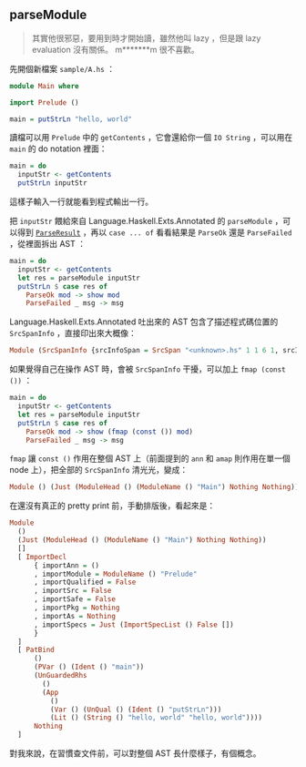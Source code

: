 ## parseModule

> 其實他很邪惡，要用到時才開始讀，雖然他叫 lazy ，但是跟 lazy evaluation 沒有關係。 m*******m 很不喜歡。

先開個新檔案 `sample/A.hs` ：

```Haskell
module Main where

import Prelude ()

main = putStrLn "hello, world"
```

讀檔可以用 `Prelude` 中的 `getContents` ，它會還給你一個 `IO String` ，可以用在 `main` 的 do notation 裡面：

```Haskell
main = do
  inputStr <- getContents
  putStrLn inputStr
```

這樣子輸入一行就能看到程式輸出一行。

把 `inputStr` 餵給來自 Language.Haskell.Exts.Annotated 的 `parseModule` ，可以得到 [`ParseResult`][ParseResult] ，再以 `case ... of` 看看結果是 `ParseOk` 還是 `ParseFailed` ，從裡面拆出 AST ：

```Haskell
main = do
  inputStr <- getContents
  let res = parseModule inputStr
  putStrLn $ case res of
    ParseOk mod -> show mod
    ParseFailed _ msg -> msg
```

Language.Haskell.Exts.Annotated 吐出來的 AST 包含了描述程式碼位置的 `SrcSpanInfo` ，直接印出來大概像：

```Haskell
Module (SrcSpanInfo {srcInfoSpan = SrcSpan "<unknown>.hs" 1 1 6 1, srcInfoPoints = [SrcSpan "<unknown>.hs" 1 1 1 1,SrcSpan "<unknown>.hs" 1 1 1 1,SrcSpan "<unknown>.hs" 3 1 3 1,SrcSpan "<unknown>.hs" 5 1 5 1,SrcSpan "<unknown>.hs" 6 1 6 1,SrcSpan "<unknown>.hs" 6 1 6 1]}) (Just (ModuleHead (SrcSpanInfo {srcInfoSpan = SrcSpan "<unknown>.hs" 1 1 1 18, srcInfoPoints = [SrcSpan "<unknown>.hs" 1 1 1 7,SrcSpan "<unknown>.hs" 1 13 1 18]}) (ModuleName (SrcSpanInfo {srcInfoSpan = SrcSpan "<unknown>.hs" 1 8 1 12, srcInfoPoints = []}) "Main") Nothing Nothing)) [] [ImportDecl {importAnn = SrcSpanInfo {srcInfoSpan = SrcSpan "<unknown>.hs" 3 1 3 18, srcInfoPoints = [SrcSpan "<unknown>.hs" 3 1 3 7]}, importModule = ModuleName (SrcSpanInfo {srcInfoSpan = SrcSpan "<unknown>.hs" 3 8 3 15, srcInfoPoints = []}) "Prelude", importQualified = False, importSrc = False, importSafe = False, importPkg = Nothing, importAs = Nothing, importSpecs = Just (ImportSpecList (SrcSpanInfo {srcInfoSpan = SrcSpan "<unknown>.hs" 3 16 3 18, srcInfoPoints = [SrcSpan "<unknown>.hs" 3 16 3 17,SrcSpan "<unknown>.hs" 3 17 3 18]}) False [])}] [PatBind (SrcSpanInfo {srcInfoSpan = SrcSpan "<unknown>.hs" 5 1 5 31, srcInfoPoints = []}) (PVar (SrcSpanInfo {srcInfoSpan = SrcSpan "<unknown>.hs" 5 1 5 5, srcInfoPoints = []}) (Ident (SrcSpanInfo {srcInfoSpan = SrcSpan "<unknown>.hs" 5 1 5 5, srcInfoPoints = []}) "main")) (UnGuardedRhs (SrcSpanInfo {srcInfoSpan = SrcSpan "<unknown>.hs" 5 6 5 31, srcInfoPoints = [SrcSpan "<unknown>.hs" 5 6 5 7]}) (App (SrcSpanInfo {srcInfoSpan = SrcSpan "<unknown>.hs" 5 8 5 31, srcInfoPoints = []}) (Var (SrcSpanInfo {srcInfoSpan = SrcSpan "<unknown>.hs" 5 8 5 16, srcInfoPoints = []}) (UnQual (SrcSpanInfo {srcInfoSpan = SrcSpan "<unknown>.hs" 5 8 5 16, srcInfoPoints = []}) (Ident (SrcSpanInfo {srcInfoSpan = SrcSpan "<unknown>.hs" 5 8 5 16, srcInfoPoints = []}) "putStrLn"))) (Lit (SrcSpanInfo {srcInfoSpan = SrcSpan "<unknown>.hs" 5 17 5 31, srcInfoPoints = []}) (String (SrcSpanInfo {srcInfoSpan = SrcSpan "<unknown>.hs" 5 17 5 31, srcInfoPoints = []}) "hello, world" "hello, world")))) Nothing]
```

如果覺得自己在操作 AST 時，會被 `SrcSpanInfo` 干擾，可以加上 `fmap (const ())` ：

```Haskell
main = do
  inputStr <- getContents
  let res = parseModule inputStr
  putStrLn $ case res of
    ParseOk mod -> show (fmap (const ()) mod)
    ParseFailed _ msg -> msg
```

`fmap` 讓 `const ()` 作用在整個 AST 上（前面提到的 `ann` 和 `amap` 則作用在單一個 node 上），把全部的 `SrcSpanInfo` 清光光，變成：

```Haskell
Module () (Just (ModuleHead () (ModuleName () "Main") Nothing Nothing)) [] [ImportDecl {importAnn = (), importModule = ModuleName () "Prelude", importQualified = False, importSrc = False, importSafe = False, importPkg = Nothing, importAs = Nothing, importSpecs = Just (ImportSpecList () False [])}] [PatBind () (PVar () (Ident () "main")) (UnGuardedRhs () (App () (Var () (UnQual () (Ident () "putStrLn"))) (Lit () (String () "hello, world" "hello, world")))) Nothing]
```

在還沒有真正的 pretty print 前，手動排版後，看起來是：

```Haskell
Module
  ()
  (Just (ModuleHead () (ModuleName () "Main") Nothing Nothing))
  []
  [ ImportDecl
      { importAnn = ()
      , importModule = ModuleName () "Prelude"
      , importQualified = False
      , importSrc = False
      , importSafe = False
      , importPkg = Nothing
      , importAs = Nothing
      , importSpecs = Just (ImportSpecList () False [])
      }
  ]
  [ PatBind
      ()
      (PVar () (Ident () "main"))
      (UnGuardedRhs
        ()
        (App
          ()
          (Var () (UnQual () (Ident () "putStrLn")))
          (Lit () (String () "hello, world" "hello, world"))))
      Nothing
  ]
```

對我來說，在習慣查文件前，可以對整個 AST 長什麼樣子，有個概念。

[ParseResult]: https://hackage.haskell.org/package/haskell-src-exts-1.17.1/docs/Language-Haskell-Exts-Parser.html#t:ParseResult
